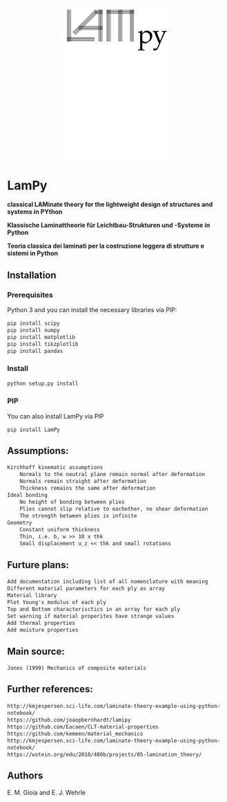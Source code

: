 <p align=center><img height="50%" width="50%" src="figures/LamPy.svg"></p>

# LamPy 

**classical LAMinate theory for the lightweight design of structures and systems in PYthon**

**Klassische Laminattheorie für Leichtbau-Strukturen und -Systeme in Python**

**Teoria classica dei laminati per la costruzione leggera di strutture e sistemi in Python**


## Installation
### Prerequisites
Python 3 and you can install the necessary libraries via PIP:
```
pip install scipy
pip install numpy
pip install matplotlib
pip install tikzplotlib
pip install pandas
```

### Install
```
python setup.py install
```

### PIP
You can also install LamPy via PIP
```
pip install LamPy
```

## Assumptions:
    Kirchhoff kinematic assumptions
        Normals to the neutral plane remain normal after deformation
        Normals remain straight after deformation
        Thickness remains the same after deformation
    Ideal bonding
        No height of bonding between plies
        Plies cannot slip relative to eachother, no shear deformation
        The strength between plies is infinite
    Geometry
        Constant uniform thickness
        Thin, i.e. b, w >> 10 x thk
        Small displacement u_z << thk and small rotations

## Furture plans:
    Add documentation including list of all nomenclature with meaning
    Different material parameters for each ply as array
    Material library
    Plot Young's modulus of each ply
    Top and Bottom characterisctics in an array for each ply
    Set warning if material properites have strange values
    Add thermal properties
    Add moisture properties

## Main source:
    Jones (1999) Mechanics of composite materials

## Further references:
    http://kmjespersen.sci-life.com/laminate-theory-example-using-python-notebook/
    https://github.com/joaopbernhardt/lamipy
    https://github.com/Eacaen/CLT-material-properties
    https://github.com/kemeen/material_mechanics
    http://kmjespersen.sci-life.com/laminate-theory-example-using-python-notebook/
    https://wstein.org/edu/2010/480b/projects/05-lamination_theory/
    
## Authors
E. M. Gioia and E. J. Wehrle

